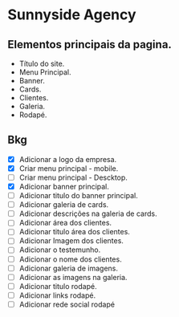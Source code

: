 # Sunnyside Agency

## Elementos principais da pagina.

- Título do site.
- Menu Principal.
- Banner.
- Cards.
- Clientes.
- Galeria.
- Rodapé.

## Bkg

- [X] Adicionar a logo da empresa.
- [X] Criar menu principal - mobile.
- [ ] Criar menu principal - Descktop.
- [X] Adicionar banner principal.
- [ ] Adicionar titulo do banner principal.
- [ ] Adicionar galeria de cards.
- [ ] Adicionar descrições na galeria de cards.
- [ ] Adicionar área dos clientes.
- [ ] Adicionar titulo área dos clientes. 
- [ ] Adicionar Imagem dos clientes.
- [ ] Adicionar o testemunho.
- [ ] Adicionar o nome dos clientes.
- [ ] Adicionar galeria de imagens.
- [ ] Adicionar as imagens na galeria.
- [ ] Adicionar titulo rodapé.
- [ ] Adicionar links rodapé.
- [ ] Adicionar rede social rodapé
